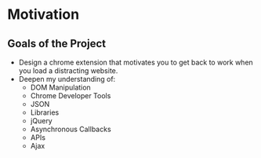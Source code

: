 # Motivation

## Goals of the Project

- Design a chrome extension that motivates you to get back to work when you load a distracting website.
- Deepen my understanding of:
  - DOM Manipulation
  - Chrome Developer Tools
  - JSON
  - Libraries
  - jQuery
  - Asynchronous Callbacks
  - APIs
  - Ajax
